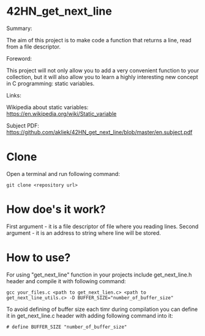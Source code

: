# 42HN_get_next_line
Summary:

The aim of this project is to make code a function that returns a line, read from a file descriptor.

Foreword:

This project will not only allow you to add a very convenient function to your collection,
but it will also allow you to learn a highly interesting new concept in C programming: static variables.

Links:

Wikipedia about static variables: https://en.wikipedia.org/wiki/Static_variable

Subject PDF: https://github.com/akliek/42HN_get_next_line/blob/master/en.subject.pdf

# Clone
Open a terminal and run following command:
```
git clone <repository url>
```
# How doe's it work?

First argument - it is a file descriptor of file where you reading lines. Second argument - it is an address to string where line will be stored.

# How to use?
For using "get_next_line" function in your projects include get_next_line.h header and compile it with following command:
```
gcc your_files.c <path to get_next_lien.c> <path to get_next_line_utils.c> -D BUFFER_SIZE="number_of_buffer_size"
```
To avoid defining of buffer size each timr during compilation you can define it in get_next_line.c header with adding following command into it:
```
# define BUFFER_SIZE "number_of_buffer_size"
```
